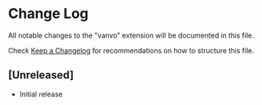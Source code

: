 # Change Log

All notable changes to the "vanvo" extension will be documented in this file.

Check [Keep a Changelog](http://keepachangelog.com/) for recommendations on how to structure this file.

## [Unreleased]

- Initial release